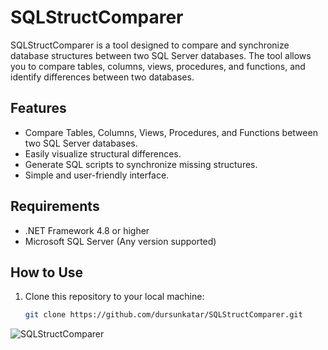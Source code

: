 # SQLStructComparer

SQLStructComparer is a tool designed to compare and synchronize database structures between two SQL Server databases. The tool allows you to compare tables, columns, views, procedures, and functions, and identify differences between two databases.

## Features
- Compare Tables, Columns, Views, Procedures, and Functions between two SQL Server databases.
- Easily visualize structural differences.
- Generate SQL scripts to synchronize missing structures.
- Simple and user-friendly interface.

## Requirements
- .NET Framework 4.8 or higher
- Microsoft SQL Server (Any version supported)

## How to Use
1. Clone this repository to your local machine:
   ```bash
   git clone https://github.com/dursunkatar/SQLStructComparer.git
   
![SQLStructComparer](https://github.com/dursunkatar/SQLServerSynchronizingTwoDatabase/blob/master/SQLStructComparer.png)
